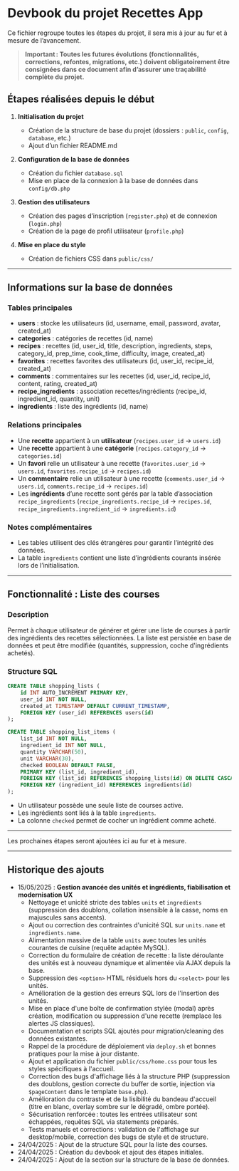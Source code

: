 # Devbook du projet Recettes App

Ce fichier regroupe toutes les étapes du projet, il sera mis à jour au fur et à mesure de l’avancement.

> **Important : Toutes les futures évolutions (fonctionnalités, corrections, refontes, migrations, etc.) doivent obligatoirement être consignées dans ce document afin d’assurer une traçabilité complète du projet.**

## Étapes réalisées depuis le début

1. **Initialisation du projet**
   - Création de la structure de base du projet (dossiers : `public`, `config`, `database`, etc.)
   - Ajout d’un fichier README.md

2. **Configuration de la base de données**
   - Création du fichier `database.sql`
   - Mise en place de la connexion à la base de données dans `config/db.php`

3. **Gestion des utilisateurs**
   - Création des pages d’inscription (`register.php`) et de connexion (`login.php`)
   - Création de la page de profil utilisateur (`profile.php`)

4. **Mise en place du style**
   - Création de fichiers CSS dans `public/css/`

---

## Informations sur la base de données

### Tables principales

- **users** : stocke les utilisateurs (id, username, email, password, avatar, created_at)
- **categories** : catégories de recettes (id, name)
- **recipes** : recettes (id, user_id, title, description, ingredients, steps, category_id, prep_time, cook_time, difficulty, image, created_at)
- **favorites** : recettes favorites des utilisateurs (id, user_id, recipe_id, created_at)
- **comments** : commentaires sur les recettes (id, user_id, recipe_id, content, rating, created_at)
- **recipe_ingredients** : association recettes/ingrédients (recipe_id, ingredient_id, quantity, unit)
- **ingredients** : liste des ingrédients (id, name)

### Relations principales

- Une **recette** appartient à un **utilisateur** (`recipes.user_id` → `users.id`)
- Une **recette** appartient à une **catégorie** (`recipes.category_id` → `categories.id`)
- Un **favori** relie un utilisateur à une recette (`favorites.user_id` → `users.id`, `favorites.recipe_id` → `recipes.id`)
- Un **commentaire** relie un utilisateur à une recette (`comments.user_id` → `users.id`, `comments.recipe_id` → `recipes.id`)
- Les **ingrédients** d’une recette sont gérés par la table d’association `recipe_ingredients` (`recipe_ingredients.recipe_id` → `recipes.id`, `recipe_ingredients.ingredient_id` → `ingredients.id`)

### Notes complémentaires
- Les tables utilisent des clés étrangères pour garantir l’intégrité des données.
- La table `ingredients` contient une liste d’ingrédients courants insérée lors de l’initialisation.

---

## Fonctionnalité : Liste des courses

### Description
Permet à chaque utilisateur de générer et gérer une liste de courses à partir des ingrédients des recettes sélectionnées. La liste est persistée en base de données et peut être modifiée (quantités, suppression, coche d'ingrédients achetés).

### Structure SQL
```sql
CREATE TABLE shopping_lists (
    id INT AUTO_INCREMENT PRIMARY KEY,
    user_id INT NOT NULL,
    created_at TIMESTAMP DEFAULT CURRENT_TIMESTAMP,
    FOREIGN KEY (user_id) REFERENCES users(id)
);

CREATE TABLE shopping_list_items (
    list_id INT NOT NULL,
    ingredient_id INT NOT NULL,
    quantity VARCHAR(50),
    unit VARCHAR(30),
    checked BOOLEAN DEFAULT FALSE,
    PRIMARY KEY (list_id, ingredient_id),
    FOREIGN KEY (list_id) REFERENCES shopping_lists(id) ON DELETE CASCADE,
    FOREIGN KEY (ingredient_id) REFERENCES ingredients(id)
);
```

- Un utilisateur possède une seule liste de courses active.
- Les ingrédients sont liés à la table `ingredients`.
- La colonne `checked` permet de cocher un ingrédient comme acheté.

---

Les prochaines étapes seront ajoutées ici au fur et à mesure.

---

## Historique des ajouts
- 15/05/2025 : **Gestion avancée des unités et ingrédients, fiabilisation et modernisation UX**
    - Nettoyage et unicité stricte des tables `units` et `ingredients` (suppression des doublons, collation insensible à la casse, noms en majuscules sans accents).
    - Ajout ou correction des contraintes d'unicité SQL sur `units.name` et `ingredients.name`.
    - Alimentation massive de la table `units` avec toutes les unités courantes de cuisine (requête adaptée MySQL).
    - Correction du formulaire de création de recette : la liste déroulante des unités est à nouveau dynamique et alimentée via AJAX depuis la base.
    - Suppression des `<option>` HTML résiduels hors du `<select>` pour les unités.
    - Amélioration de la gestion des erreurs SQL lors de l'insertion des unités.
    - Mise en place d'une boîte de confirmation stylée (modal) après création, modification ou suppression d'une recette (remplace les alertes JS classiques).
    - Documentation et scripts SQL ajoutés pour migration/cleaning des données existantes.
    - Rappel de la procédure de déploiement via `deploy.sh` et bonnes pratiques pour la mise à jour distante.
    - Ajout et application du fichier `public/css/home.css` pour tous les styles spécifiques à l'accueil.
    - Correction des bugs d'affichage liés à la structure PHP (suppression des doublons, gestion correcte du buffer de sortie, injection via `$pageContent` dans le template `base.php`).
    - Amélioration du contraste et de la lisibilité du bandeau d'accueil (titre en blanc, overlay sombre sur le dégradé, ombre portée).
    - Sécurisation renforcée : toutes les entrées utilisateur sont échappées, requêtes SQL via statements préparés.
    - Tests manuels et corrections : validation de l'affichage sur desktop/mobile, correction des bugs de style et de structure.
- 24/04/2025 : Ajout de la structure SQL pour la liste des courses.
- 24/04/2025 : Création du devbook et ajout des étapes initiales.
- 24/04/2025 : Ajout de la section sur la structure de la base de données.
